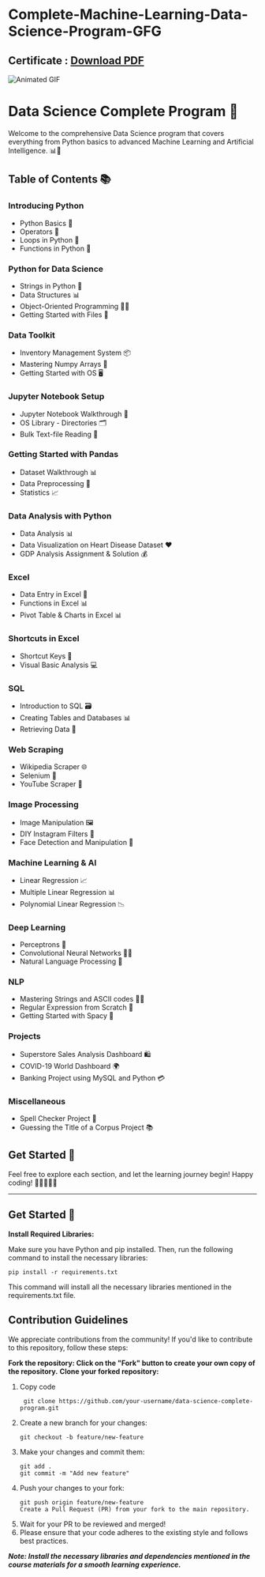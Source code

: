 # Complete-Machine-Learning-Data-Science-Program-GFG
## Certificate : [Download PDF](https://media.geeksforgeeks.org/courses/certificates/9c0c8535e9158b182465a6fd42a5d2b8.pdf)
![Animated GIF](https://logicmojo.com/assets/dist/new_pages/images/data-science-intro.gif)
# Data Science Complete Program 🚀

Welcome to the comprehensive Data Science program that covers everything from Python basics to advanced Machine Learning and Artificial Intelligence. 📊🤖

## Table of Contents 📚

### **Introducing Python**
- Python Basics 🐍
- Operators 🎲
- Loops in Python 🔁
- Functions in Python 📝

### **Python for Data Science**
- Strings in Python 🧵
- Data Structures 📊
- Object-Oriented Programming 🧑‍💻
- Getting Started with Files 📂

### **Data Toolkit**
- Inventory Management System 📦
- Mastering Numpy Arrays 🧮
- Getting Started with OS 🖥️

### **Jupyter Notebook Setup**
- Jupyter Notebook Walkthrough 📓
- OS Library - Directories 🗂️
- Bulk Text-file Reading 📄

### **Getting Started with Pandas**
- Dataset Walkthrough 📊
- Data Preprocessing 🔄
- Statistics 📈

### **Data Analysis with Python**
- Data Analysis 📊
- Data Visualization on Heart Disease Dataset ❤️
- GDP Analysis Assignment & Solution 💰

### **Excel**
- Data Entry in Excel 📝
- Functions in Excel 📊
- Pivot Table & Charts in Excel 📊

### **Shortcuts in Excel**
- Shortcut Keys 🎹
- Visual Basic Analysis 💻

### **SQL**
- Introduction to SQL 🗃️
- Creating Tables and Databases 📊
- Retrieving Data 🔄

### **Web Scraping**
- Wikipedia Scraper 🌐
- Selenium 🤖
- YouTube Scraper 🎥

### **Image Processing**
- Image Manipulation 🖼️
- DIY Instagram Filters 📸
- Face Detection and Manipulation 👤

### **Machine Learning & AI**
- Linear Regression 📈
- Multiple Linear Regression 📊
- Polynomial Linear Regression 📉

### **Deep Learning**
- Perceptrons 🧠
- Convolutional Neural Networks 🧠🌐
- Natural Language Processing 📜

### **NLP**
- Mastering Strings and ASCII codes 🧑‍💻
- Regular Expression from Scratch 🧐
- Getting Started with Spacy 🚀

### **Projects**
- Superstore Sales Analysis Dashboard 🛍️
- COVID-19 World Dashboard 🌍
- Banking Project using MySQL and Python 💳

### **Miscellaneous**
- Spell Checker Project 📝
- Guessing the Title of a Corpus Project 📚

## Get Started 🚀

Feel free to explore each section, and let the learning journey begin! Happy coding! 🌟👩‍💻👨‍💻

---


## Get Started 🚀

**Install Required Libraries:**

   Make sure you have Python and pip installed. Then, run the following command to install the necessary libraries:
   
    pip install -r requirements.txt
   This command will install all the necessary libraries mentioned in the requirements.txt file.

## Contribution Guidelines
We appreciate contributions from the community! If you'd like to contribute to this repository, follow these steps:

**Fork the repository: Click on the "Fork" button to create your own copy of the repository.**
**Clone your forked repository:**
1. Copy code
   ```bash:
    git clone https://github.com/your-username/data-science-complete-program.git
2. Create a new branch for your changes:
   ```bash:
   git checkout -b feature/new-feature
3. Make your changes and commit them:
   ```bash:
   git add .
   git commit -m "Add new feature"  
4. Push your changes to your fork:
   ```bash:
   git push origin feature/new-feature
   Create a Pull Request (PR) from your fork to the main repository.
5. Wait for your PR to be reviewed and merged!
6. Please ensure that your code adheres to the existing style and follows best practices.

***Note: Install the necessary libraries and dependencies mentioned in the course materials for a smooth learning experience.***
